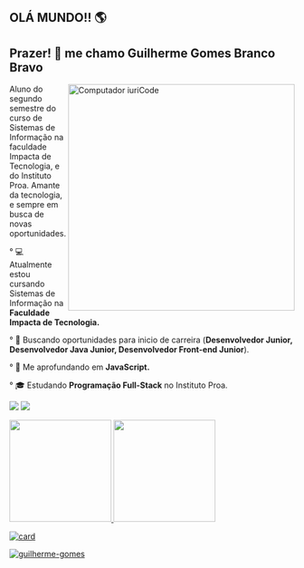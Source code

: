 
## OLÁ MUNDO!! :earth_americas:

## Prazer! 👋 me chamo Guilherme Gomes Branco Bravo
<img src="https://raw.githubusercontent.com/MicaelliMedeiros/micaellimedeiros/master/image/computer-illustration.png" min-width="400px" max-width="400px" width="400px" align="right" alt="Computador iuriCode">

<p align="left"> 
 Aluno do segundo semestre do curso de Sistemas de Informação na faculdade Impacta de Tecnologia, e do Instituto Proa. Amante da tecnologia, e sempre em busca de novas oportunidades.
</p>

 
  ° 💻 Atualmente estou cursando Sistemas de Informação na <strong>Faculdade Impacta de Tecnologia.</strong>

  ° 💼 Buscando oportunidades para inicio de carreira (<strong>Desenvolvedor Junior, Desenvolvedor Java Junior, Desenvolvedor Front-end Junior</strong>).

  ° 🚀 Me aprofundando em <strong>JavaScript.</strong>

  ° 🎓 Estudando <strong>Programação Full-Stack</strong> no Instituto Proa.

<p align="left">
  <a href="#" alt="Gmail">
  <img src="https://img.shields.io/badge/-Gmail-FF0000?style=flat-square&labelColor=FF0000&logo=gmail&logoColor=white&link=LINK-DO-SEU-EMAIL" /></a>

  <a href="https://www.linkedin.com/in/guilherme-bravo/" alt="Linkedin" target="_blank">
  <img src="https://img.shields.io/badge/-Linkedin-0e76a8?style=flat-square&logo=Linkedin&logoColor=white&link=LINK-DO-SEU-LINKEDIN" /></a>
</p>  

 <div>
  <a href="https://github.com/guilherme-bravo">
  <img height="180em" src="https://github-readme-stats.vercel.app/api?username=guilherme-bravo&show_icons=true&theme=dracula&include_all_commits=true&count_private=true"/>
  <img height="180em" src="https://github-readme-stats.vercel.app/api/top-langs/?username=guilherme-bravo&layout=compact&langs_count=7&theme=dracula"/>
</div>

![card](https://github-readme-stats.vercel.app/api?username=guilherme-bravo&theme=github_dark)

![guilherme-gomes](https://github-readme-stats.vercel.app/api/top-langs/?username=guilherme-bravo&hide=html&layout=compact&theme=github_dark)

